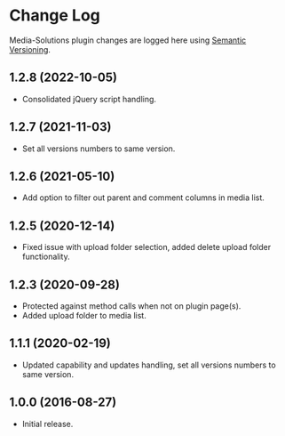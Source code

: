 # Change Log #

Media-Solutions plugin changes are logged here using <a href="http://semver.org/">Semantic Versioning</a>.

## 1.2.8 (2022-10-05) ##
* Consolidated jQuery script handling.

## 1.2.7 (2021-11-03) ##
* Set all versions numbers to same version.

##  1.2.6 (2021-05-10) ##
* Add option to filter out parent and comment columns in media list.

##  1.2.5 (2020-12-14) ##
* Fixed issue with upload folder selection, added delete upload folder functionality.

##  1.2.3 (2020-09-28) ##
* Protected against method calls when not on plugin page(s).
* Added upload folder to media list.

##  1.1.1 (2020-02-19) ##
* Updated capability and updates handling, set all versions numbers to same version.

##  1.0.0 (2016-08-27) ##
* Initial release.

